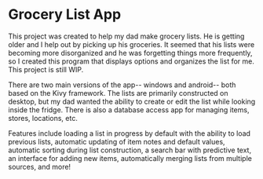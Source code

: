 # Grocery List App
This project was created to help my dad make grocery lists. He is getting older and I help out by picking up his groceries. It seemed that his lists were becoming more disorganized and he was forgetting things more frequently, so I created this program that displays options and organizes the list for me. This project is still WIP.

There are two main versions of the app-- windows and android-- both based on the Kivy framework. The lists are primarily constructed on desktop, but my dad wanted the ability to create or edit the list while looking inside the fridge. There is also a database access app for managing items, stores, locations, etc.

Features include loading a list in progress by default with the ability to load previous lists, automatic updating of item notes and default values, automatic sorting during list construction, a search bar with predictive text, an interface for adding new items, automatically merging lists from multiple sources, and more!

